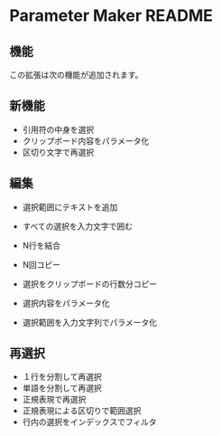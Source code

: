 # Parameter Maker README

## 機能

この拡張は次の機能が追加されます。

## 新機能

* 引用符の中身を選択
* クリップボード内容をパラメータ化
* 区切り文字で再選択

## 編集

* 選択範囲にテキストを追加
* すべての選択を入力文字で囲む
* N行を結合
* N回コピー
* 選択をクリップボードの行数分コピー

* 選択内容をパラメータ化
* 選択範囲を入力文字列でパラメータ化

## 再選択
* １行を分割して再選択
* 単語を分割して再選択
* 正規表現で再選択
* 正規表現による区切りで範囲選択
* 行内の選択をインデックスでフィルタ

